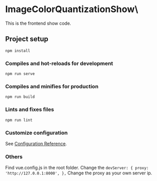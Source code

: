 # ImageColorQuantizationShow\
This is the frontend show code.

## Project setup
```
npm install
```

### Compiles and hot-reloads for development
```
npm run serve
```

### Compiles and minifies for production
```
npm run build
```

### Lints and fixes files
```
npm run lint
```

### Customize configuration
See [Configuration Reference](https://cli.vuejs.org/config/).

### Others
Find vue.config.js in the root folder.
Change the 
`devServer: {
    proxy: 'http://127.0.0.1:8000',
  },`
Change the proxy as your own server ip.